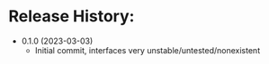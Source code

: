 # Release History:

* 0.1.0 (2023-03-03)
  - Initial commit, interfaces very unstable/untested/nonexistent